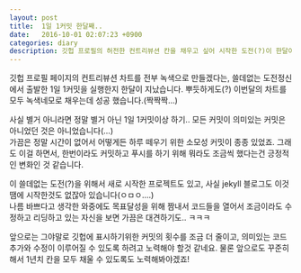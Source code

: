 ```yaml
---
layout: post
title:  1일 1커밋 한달째..
date:   2016-10-01 02:07:23 +0900
categories: diary
description: 깃헙 프로필의 허전한 컨트리뷰션 칸을 채우고 싶어 시작한 도전(?)이 한달이 지났습니다.
---
```


깃헙 프로필 페이지의 컨트리뷰션 차트를 전부 녹색으로 만들겠다는, 쓸데없는 도전정신에서 출발한 1일 1커밋을 실행한지 한달이 지났습니다. 뿌듯하게도(?) 이번달의 차트를 모두 녹색네모로 채우는데 성공 했습니다.(짝짝짝...)<br>

사실 별거 아니라면 정말 별거 아닌 1일 1커밋이상 하기.. 모든 커밋이 의미있는 커밋은 아니었던 것은 아니었습니다(...)<br>
가끔은 정말 시간이 없어서 어떻게든 하루 떼우기 위한 소모성 커밋이 종종 있었죠. 그래도 이걸 하면서, 한번이라도 커밋하고 푸시를 하기 위해 뭐라도 조금씩 했다는건 긍정적인 변화인 것 같습니다.<br>

이 쓸데없는 도전(?)을 위해서 새로 시작한 프로젝트도 있고, 사실 jekyll 블로그도 이것땜에 시작한것도 없잖아 있습니다(ㅇㅁㅇ....)<br>
나름 바쁘다고 생각한 와중에도 목표달성을 위해 짬내서 코드들을 열어서 조금이라도 수정하고 리딩하고 있는 자신을 보면 가끔은 대견하기도.. ㅋㅋㅋ<br>

앞으로는 그야말로 깃헙에 표시하기위한 커밋의 횟수를 조금 더 줄이고, 의미있는 코드 추가와 수정이 이루어질 수 있도록 하려고 노력해야 할것 같네요. 물론 앞으로도 꾸준히 해서 1년치 칸을 모두 채울 수 있도록도 노력해봐야겠죠! 
